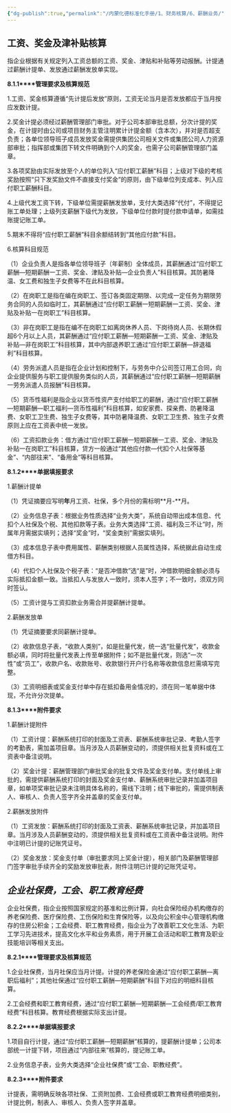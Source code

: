 ```yaml
---
{"dg-publish":true,"permalink":"/内蒙化德标准化手册/1、财务核算/6、薪酬业务/","dgPassFrontmatter":true}
---
```



## **工资、奖金及津补贴核算**

指企业根据有关规定列入工资总额的工资、奖金、津贴和补贴等劳动报酬。计提通过薪酬计提单、发放通过薪酬发放单实现。

**8.1.1****管理要求及核算规范**

1.工资、奖金核算遵循“先计提后发放”原则，工资无论当月是否发放都应于当月按应发数计提。

2.奖金计提必须经过薪酬管理部门审批。对于公司本部审批总额，分次计提的奖金，在计提时由公司或项目财务主管注明累计计提金额（含本次），并对是否超支负责；各单位领导班子成员发放奖金需提供集团公司相关文件或集团公司人力资源部审批；指挥部或集团下转文件明确到个人的奖金，也需子公司薪酬管理部门盖章。

3.各项奖励由实际发放至个人的单位列入“应付职工薪酬”科目；上级对下级的考核奖励按照“只下发奖励文件不直接支付奖金”的原则，由下级单位列支成本、列入应付职工薪酬科目。

4.上级代发工资下转，下级单位需提薪酬发放单，支付大类选择“代付”，不得提记账工单处理；上级列支薪酬下级代为发放，下级单位付款时提付款申请单，如需挂账提记账工单。

5.期末不得将“应付职工薪酬”科目余额结转到“其他应付款”科目。

6.核算科目规范

（1）企业负责人是指各单位领导班子（年薪制）全体成员，其薪酬通过“应付职工薪酬—短期薪酬一工资、奖金、津贴及补贴—企业负责人”科目核算。其防暑降温、女工费和独生子女费等不在此科目核算。

（2）在岗职工是指在编在岗职工、签订各类固定期限、以完成一定任务为期限劳务合同的人员如临时工，其薪酬通过“应付职工薪酬一短期薪酬一工资、奖金、津贴及补贴一在岗职工”科目核算。

（3）非在岗职工是指在编不在岗职工如离岗休养人员、下岗待岗人员、长期休假超6个月以上人员，其薪酬通过“应付职工薪酬—短期薪酬一工资、奖金、津贴及补贴—非在岗职工”科目核算，其中内部退养职工通过“应付职工薪酬—辞退福利”科目核算。

（4）劳务派遣人员是指在企业计划和控制下，与劳务中介公司签订用工合同，向企业提供服务与职工提供服务类似的人员，其薪酬通过“应付职工薪酬—短期薪酬一劳务派遣人员报酬”科目核算。

（5）货币性福利是指企业以货币性资产支付给职工的薪酬，通过“应付职工薪酬—短期薪酬—职工福利—货币性福利”科目核算，如安家费、探亲费、防暑降温费、女职工卫生费、独生子女费等，其中防暑降温费、女职工卫生费、独生子女费原则上应在工资表中统一发放。

（6）工资扣款业务：借方通过“应付职工薪酬一短期薪酬一工资、奖金、津贴及补贴一在岗职工”科目核算，贷方一般通过“其他应付款—代扣个人社保等基金”、“内部往来”、“备用金”等科目核算。

**8.1.2****单据填报要求**

1.薪酬计提单

（1）凭证摘要应写明**年**月工资、社保，多个月份的需标明**月-**月。

（2）业务信息子表：根据业务性质选择“业务大类”，系统自动带出成本信息、代扣个人社保及个税、其他扣款等子表。业务大类选择“工资、福利及三不让”时，所属年月需据实填列；选择“奖金”时，“奖金类别”需据实填列。

（3）成本信息子表中费用属性、薪酬类别根据人员属性选择，系统据此自动生成借方科目。

（4）代扣个人社保及个税子表：“是否冲借款”选“是”时，冲借款明细金额必须与实际抵扣金额一致。当抵扣人与发放人一致时，须本人签字；不一致时，须双方同时签认。

（5）工资计提与工资扣款业务需合并提薪酬计提单。

2.薪酬发放单

（1）凭证摘要要求同薪酬计提单。

（2）收款信息子表，“收款人类别”，如是批量代发，统一选“批量代发”，收款金额必填，同时将批量代发表上传至单据附件；如不是批量代发，则选“一次性”或“员工”，收款户名、收款账号、收款银行开户行名称等收款信息栏需填写完整。

（3）工资明细表或奖金支付单中存在抵扣备用金情况的，须在同一笔单据中体现，不允许分次提单。

**8.1.3****附件要求**

1.薪酬计提附件

（1）工资计提：薪酬系统打印的封面及工资表、薪酬系统审批记录、考勤人签字的考勤表，需加盖项目章。当月涉及人员薪酬变动的，须提供相关批复资料或在工资表中备注说明。

（2）奖金计提：薪酬管理部门审批奖金的批复文件及奖金支付单。支付单线上审批的，需提供薪酬系统打印的封面及奖金支付单、薪酬系统审批记录并加盖项目章，如单项奖审批记录未注明具体名称的，需线下注明；线下审批的，需提供制表人、审核人、负责人签字齐全并盖章的奖金支付单。

2.薪酬发放附件

（1）工资发放：薪酬系统打印的封面及工资表、薪酬系统审批记录，并加盖项目章。当月涉及人员薪酬变动的，须提供相关批复资料或在工资表中备注说明。附件中注明已计提的记账凭证号。

（2）奖金发放：奖金支付单（审批要求同上奖金计提），相关部门及薪酬管理部门签字审批手续齐全的奖励发放审批表，附件注明已计提的记账凭证号。

## *企业社保费，工会、职工教育经费*

企业社保费，指企业按照国家规定的基准和比例计算，向社会保险经办机构缴存的养老保险费、医疗保险费、工伤保险和生育保险等，以及向公积金中心管理机构缴存的住房公积金；工会经费、职工教育经费，指企业为了改善职工文化生活、为职工学习先进技术，提高文化水平和业务素质，用于开展工会活动和职工教育及职业技能培训等相关支出。

**8.2.1****管理要求及核算规范**

1.企业社保费，当月社保应当月计提。计提的养老保险金通过“应付职工薪酬—离职后福利”；其他社保通过“应付职工薪酬—短期薪酬”科目下对应的明细科目核算。

2.工会经费和职工教育经费，通过“应付职工薪酬—短期薪酬—工会经费/职工教育经费”科目核算。教育经费根据实际支出计提。

**8.2.2****单据填报要求**

1.项目自行计提，通过“应付职工薪酬—短期薪酬”核算的，提薪酬计提单；公司本部统一计提下转，项目通过“内部往来”核算的，提记账工单。

2.业务信息子表，业务大类选择“企业社保费”或“工会、职教经费”。

**8.2.3****附件要求**

计提表，需明确反映各项社保、工资附加费、工会经费或职工教育经费明细类别，计提比例，制表人、审核人、负责人签字并盖章。